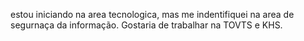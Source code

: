 estou iniciando na area tecnologica, mas me indentifiquei na area de segurnaça da informação.
Gostaria de trabalhar na TOVTS e KHS.
